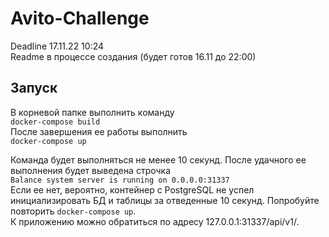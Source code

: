 # Avito-Challenge
Deadline 17.11.22 10:24  
Readme в процессе создания (будет готов 16.11 до 22:00)

## Запуск
В корневой папке выполнить команду  
```docker-compose build```   
После завершения ее работы выполнить  
```docker-compose up```   

Команда будет выполняться не менее 10 секунд. После удачного ее выполнения будет выведена строчка  
```Balance system server is running on 0.0.0.0:31337```   
Если ее нет, вероятно, контейнер с PostgreSQL не успел инициализировать БД и таблицы за отведенные 10 секунд. Попробуйте повторить ```docker-compose up```.   
К приложению можно обратиться по адресу 127.0.0.1:31337/api/v1/.

